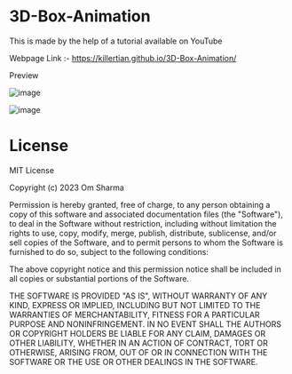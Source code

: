 # 3D-Box-Animation

This is made by the help of a tutorial available on YouTube 

Webpage Link :- https://killertian.github.io/3D-Box-Animation/

Preview

![image](https://user-images.githubusercontent.com/77867638/199788678-7051393b-6125-48b3-8647-4dce47af16f8.png)

![image](https://user-images.githubusercontent.com/77867638/199789570-330c5f0b-ed4b-4eeb-bf3a-6ac26b42c137.png)

# License

MIT License

Copyright (c) 2023 Om Sharma

Permission is hereby granted, free of charge, to any person obtaining a copy
of this software and associated documentation files (the "Software"), to deal
in the Software without restriction, including without limitation the rights
to use, copy, modify, merge, publish, distribute, sublicense, and/or sell
copies of the Software, and to permit persons to whom the Software is
furnished to do so, subject to the following conditions:

The above copyright notice and this permission notice shall be included in all
copies or substantial portions of the Software.

THE SOFTWARE IS PROVIDED "AS IS", WITHOUT WARRANTY OF ANY KIND, EXPRESS OR
IMPLIED, INCLUDING BUT NOT LIMITED TO THE WARRANTIES OF MERCHANTABILITY,
FITNESS FOR A PARTICULAR PURPOSE AND NONINFRINGEMENT. IN NO EVENT SHALL THE
AUTHORS OR COPYRIGHT HOLDERS BE LIABLE FOR ANY CLAIM, DAMAGES OR OTHER
LIABILITY, WHETHER IN AN ACTION OF CONTRACT, TORT OR OTHERWISE, ARISING FROM,
OUT OF OR IN CONNECTION WITH THE SOFTWARE OR THE USE OR OTHER DEALINGS IN THE
SOFTWARE.
